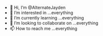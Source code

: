 - 👋 Hi, I’m @AlternateJayden
- 👀 I’m interested in ...everything
- 🌱 I’m currently learning ...everything
- 💞️ I’m looking to collaborate on ...everything
- 📫 How to reach me ...everything

<!---
AlternateJayden/AlternateJayden is a ✨ special ✨ repository because its `README.md` (this file) appears on your GitHub profile.
You can click the Preview link to take a look at your changes.
--->
